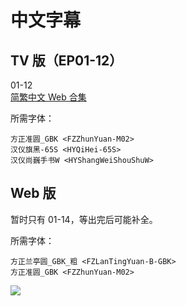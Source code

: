 # 中文字幕

## TV 版（EP01-12）

01-12  
[简繁中文 Web 合集](https://github.com/Nekomoekissaten-SUB/Nekomoekissaten-MIR-Subs/raw/master/Tsushima/Tsushima_TV_ver_Web_zho.7z)  

所需字体：
```
方正准圆_GBK <FZZhunYuan-M02>
汉仪旗黑-65S <HYQiHei-65S>
汉仪尚巍手书W <HYShangWeiShouShuW>
```

## Web 版

暂时只有 01-14，等出完后可能补全。

所需字体：
```
方正兰亭圆_GBK_粗 <FZLanTingYuan-B-GBK>
方正准圆_GBK <FZZhunYuan-M02>
```

![](https://nekomoe.pages.dev/images/2021-07/tsushima.jpg)